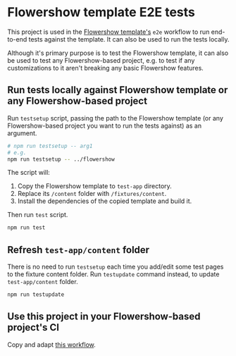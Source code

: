 # Flowershow template E2E tests

This project is used in the [Flowershow template's](https://github.com/datopian/flowershow) `e2e` workflow to run end-to-end tests against the template. It can also be used to run the tests locally.

Although it's primary purpose is to test the Flowershow template, it can also be used to test any Flowershow-based project, e.g. to test if any customizations to it aren't breaking any basic Flowershow features.

## Run tests locally against Flowershow template or any Flowershow-based project

Run `testsetup` script, passing the path to the Flowershow template (or any Flowershow-based project you want to run the tests against) as an argument.

``` sh
# npm run testsetup -- arg1
# e.g.
npm run testsetup -- ../flowershow
```

The script will:
1. Copy the Flowershow template to `test-app` directory.
2. Replace its `/content` folder with `/fixtures/content`.
3. Install the dependencies of the copied template and build it.

Then run `test` script.

``` sh
npm run test
```

## Refresh `test-app/content` folder

There is no need to run `testsetup` each time you add/edit some test pages to the fixture content folder. Run `testupdate` command instead, to update `test-app/content` folder.

``` sh
npm run testupdate
```

## Use this project in your Flowershow-based project's CI

Copy and adapt [this workflow](https://github.com/datopian/flowershow/blob/main/.github/workflows/e2e.yml).
